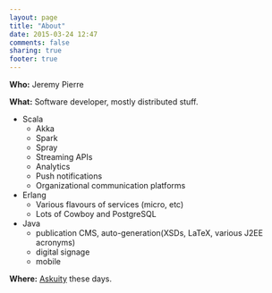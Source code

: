 ```yaml
---
layout: page
title: "About"
date: 2015-03-24 12:47
comments: false
sharing: true
footer: true
---
```


__Who:__ Jeremy Pierre

__What:__  Software developer, mostly distributed stuff.

* Scala
  * Akka
  * Spark
  * Spray
  * Streaming APIs
  * Analytics
  * Push notifications
  * Organizational communication platforms
* Erlang
  * Various flavours of services (micro, etc)
  * Lots of Cowboy and PostgreSQL
* Java
  * publication CMS, auto-generation(XSDs, LaTeX, various J2EE acronyms)
  * digital signage
  * mobile

__Where:__  [Askuity](http://askuity.com) these days.
